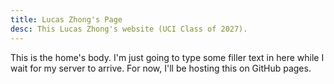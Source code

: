 ```yaml
---
title: Lucas Zhong's Page
desc: This Lucas Zhong's website (UCI Class of 2027).
---
```


This is the home's body. I'm just going to type some filler text in here while I wait for my server to arrive. For now, I'll be hosting this on GitHub pages.
